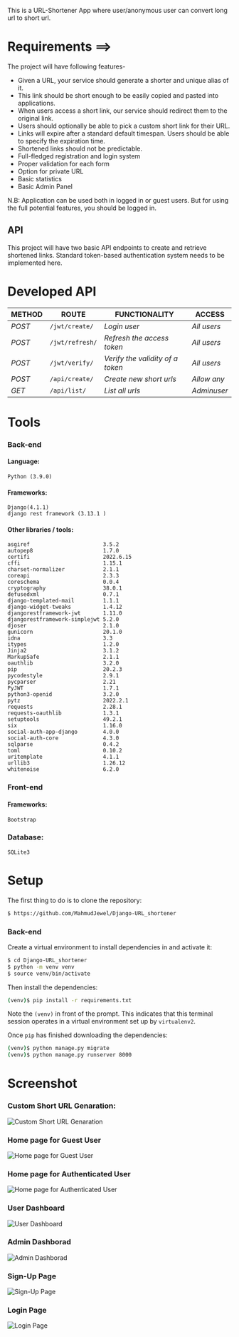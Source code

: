 ﻿This is a URL-Shortener App where user/anonymous user can convert long url to short url.
# Requirements ==> 
The project will have following features-
* Given a URL, your service should generate a shorter and unique alias
of it.
* This link should be short enough to be easily copied and pasted into
applications.
* When users access a short link, our service should
redirect them to the original link.
* Users should optionally be able to pick a custom short link for their
URL.
* Links will expire after a standard default timespan. Users should
be able to specify the expiration time.
* Shortened links should not be predictable.
* Full-fledged registration and login system
* Proper validation for each form
* Option for private URL
* Basic statistics
* Basic Admin Panel

N.B: Application can be used both in logged in or guest users. But for using the full
potential features, you should be logged in.
## API
This project will have two basic API endpoints to create and retrieve shortened
links. Standard token-based authentication system needs to be implemented
here.

# Developed API
| METHOD | ROUTE | FUNCTIONALITY |ACCESS|
| ------- | ----- | ------------- | ------------- |
| *POST* | ```/jwt/create/``` | _Login user_| _All users_|
| *POST* | ```/jwt/refresh/``` | _Refresh the access token_|_All users_|
| *POST* | ```/jwt/verify/``` | _Verify the validity of a token_|_All users_|
| *POST* | ```/api/create/``` | _Create new short urls_|_Allow any_|
| *GET* | ```/api/list/``` | _List all urls_|_Adminuser_|

# Tools
### Back-end
#### Language:
	Python (3.9.0)

#### Frameworks:
	Django(4.1.1)
	django rest framework (3.13.1 )
	
#### Other libraries / tools:
	asgiref                       3.5.2
	autopep8                      1.7.0
	certifi                       2022.6.15
	cffi                          1.15.1
	charset-normalizer            2.1.1
	coreapi                       2.3.3
	coreschema                    0.0.4
	cryptography                  38.0.1
	defusedxml                    0.7.1
	django-templated-mail         1.1.1
	django-widget-tweaks          1.4.12
	djangorestframework-jwt       1.11.0
	djangorestframework-simplejwt 5.2.0
	djoser                        2.1.0
	gunicorn                      20.1.0
	idna                          3.3
	itypes                        1.2.0
	Jinja2                        3.1.2
	MarkupSafe                    2.1.1
	oauthlib                      3.2.0
	pip                           20.2.3
	pycodestyle                   2.9.1
	pycparser                     2.21
	PyJWT                         1.7.1
	python3-openid                3.2.0
	pytz                          2022.2.1
	requests                      2.28.1
	requests-oauthlib             1.3.1
	setuptools                    49.2.1
	six                           1.16.0
	social-auth-app-django        4.0.0
	social-auth-core              4.3.0
	sqlparse                      0.4.2
	toml                          0.10.2
	uritemplate                   4.1.1
	urllib3                       1.26.12
	whitenoise                    6.2.0

### Front-end
####  Frameworks:
	Bootstrap
	
### Database:
	SQLite3

# Setup
The first thing to do is to clone the repository:
```sh
$ https://github.com/MahmudJewel/Django-URL_shortener
```
### Back-end
Create a virtual environment to install dependencies in and activate it:
```sh
$ cd Django-URL_shortener
$ python -m venv venv
$ source venv/bin/activate
```
Then install the dependencies:
```sh
(venv)$ pip install -r requirements.txt
```
Note the `(venv)` in front of the prompt. This indicates that this terminal
session operates in a virtual environment set up by `virtualenv2`.

Once `pip` has finished downloading the dependencies:
```sh
(venv)$ python manage.py migrate
(venv)$ python manage.py runserver 8000
```

# Screenshot
### Custom Short URL Genaration:
![Custom Short URL Genaration](https://github.com/MahmudJewel/Django-URL_shortener/blob/main/screenshot/0-shorturl-custom%20url.jpg)

### Home page for Guest User
![Home page for Guest User](https://github.com/MahmudJewel/Django-URL_shortener/blob/dev/screenshot/shorturl-1.jpg)

### Home page for Authenticated User
![Home page for Authenticated User](https://github.com/MahmudJewel/Django-URL_shortener/blob/dev/screenshot/shorturl-2.jpg)

### User Dashboard
![User Dashboard](https://github.com/MahmudJewel/Django-URL_shortener/blob/dev/screenshot/shorturl-3.jpg)


### Admin Dashborad
![Admin Dashborad](https://github.com/MahmudJewel/Django-URL_shortener/blob/dev/screenshot/shorurl-4.jpg)

### Sign-Up Page
![Sign-Up Page](https://github.com/MahmudJewel/Django-URL_shortener/blob/dev/screenshot/shorturl-signup.jpg)

### Login Page
![Login Page](https://github.com/MahmudJewel/Django-URL_shortener/blob/dev/screenshot/shorturl-login.jpg)

